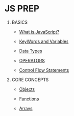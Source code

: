 # JS PREP

1. BASICS

   - [What is JavaScript?](basics/javascript.md)

   - [KeyWords and Variables](basics/keywords_and_variables.md)

   - [Data Types](basics/data_types.md)

   - [OPERATORS](basics/operators.md)

   - [Control Flow Statements](basics/control_flow.md)

2. CORE CONCEPTS

   - [Objects](core_concepts/objects.md)

   - [Functions](core_concepts/functions.md)

   - [Arrays](core_concepts/arrays.md)
